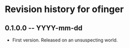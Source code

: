 # Revision history for ofinger

## 0.1.0.0 -- YYYY-mm-dd

* First version. Released on an unsuspecting world.
